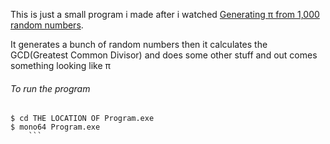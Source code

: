 This is just a small program i made after i watched
[Generating π from 1,000 random numbers](https://www.youtube.com/watch?v=RZBhSi_PwHU).

It generates a bunch of random numbers then it calculates the GCD(Greatest Common Divisor) and does some other stuff and out comes something looking like π

###### To run the program

```
$ cd THE LOCATION OF Program.exe
$ mono64 Program.exe
    ```
